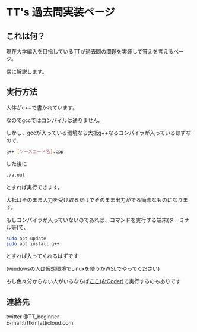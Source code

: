 # TT's 過去問実装ページ

## これは何？

現在大学編入を目指しているTTが過去問の問題を実装して答えを考えるページ。

偶に解説します。

## 実行方法

大体がc++で書かれています。<br>

なのでgccではコンパイルは通りません。<br>

しかし、gccが入っている環境なら大抵g++なるコンパイラが入っているはずなので、

```sh
g++ [ソースコード名].cpp
```
した後に
```sh
./a.out
```
とすれば実行できます。<br>

大抵はそのまま入力を受け取るだけでそのまま出力がでる簡素なものになります。<br>

もしコンパイラが入っていないのであれば、コマンドを実行する端末(ターミナル等)で、<br>

```sh
sudo apt update
sudo apt install g++
```
とすれば入ってくれるはずです<br>

(windowsの人は仮想環境でLinuxを使うかWSLでやってください)<br>

もし色々分からない人がいるならば[ここ(AtCoder)](https://atcoder.jp/contests/abc131/custom_test)で実行するのもありです<br>

## 連絡先
twitter @TT_beginner <br>
E-mail:trttkm[at]icloud.com
